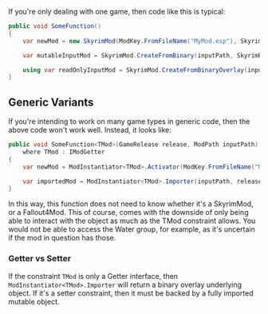 If you're only dealing with one game, then code like this is typical:
```cs
public void SomeFunction()
{
    var newMod = new SkyrimMod(ModKey.FromFileName("MyMod.esp"), SkyrimRelease.SkyrimSE);

    var mutableInputMod = SkyrimMod.CreateFromBinary(inputPath, SkyrimRelease.SkyrimSE);

    using var readOnlyInputMod = SkyrimMod.CreateFromBinaryOverlay(inputPath, SkyrimRelease.SkyrimSE);
}
```

## Generic Variants
If you're intending to work on many game types in generic code, then the above code won't work well.  Instead, it looks like:
```cs
public void SomeFunction<TMod>(GameRelease release, ModPath inputPath)
    where TMod : IModGetter
{
    var newMod = ModInstantiator<TMod>.Activator(ModKey.FromFileName("MyMod.esp"), release);

    var importedMod = ModInstantiator<TMod>.Importer(inputPath, release);
}
```
In this way, this function does not need to know whether it's a SkyrimMod, or a Fallout4Mod.  This of course, comes with the downside of only being able to interact with the object as much as the TMod constraint allows.  You would not be able to access the Water group, for example, as it's uncertain if the mod in question has those.

### Getter vs Setter
If the constraint `TMod` is only a Getter interface, then `ModInstantiator<TMod>.Importer` will return a binary overlay underlying object.  If it's a setter constraint, then it must be backed by a fully imported mutable object.
